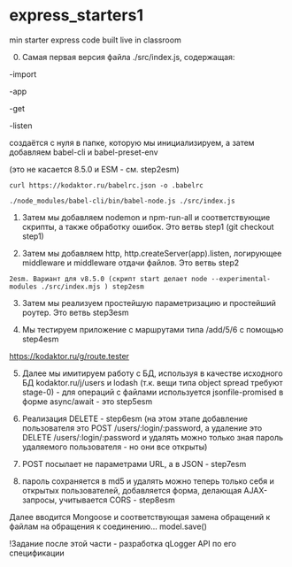 # express_starters1
min starter express code built live in classroom

0. Самая первая версия файла ./src/index.js, содержащая:

  -import

  -app

  -get

  -listen

  создаётся с нуля в папке, которую мы инициализируем, а затем добавляем babel-cli и babel-preset-env

  (это не касается 8.5.0 и ESM - см. step2esm)

  `curl https://kodaktor.ru/babelrc.json -o .babelrc`

  `./node_modules/babel-cli/bin/babel-node.js ./src/index.js`

  1. Затем мы добавляем nodemon и npm-run-all и соответствующие скрипты, а также обработку ошибок. Это ветвь step1 (git checkout step1)

  2. Затем мы добавляем http, http.createServer(app).listen,  логирующее middleware и   middleware отдачи файлов. Это ветвь step2

  `2esm. Вариант для v8.5.0 (скрипт start делает node --experimental-modules ./src/index.mjs ) step2esm`

  3. Затем мы реализуем простейшую параметризацию и простейший роутер. Это ветвь step3esm

  4. Мы тестируем приложение с маршрутами типа /add/5/6 c помощью step4esm
  
   https://kodaktor.ru/g/route.tester

  5. Далее мы имитируем работу с БД, используя в качестве исходного БД kodaktor.ru/j/users
  и lodash (т.к. вещи типа object spread требуют stage-0) - для операций с файлами используется jsonfile-promised в форме async/await - это step5esm
  
  6. Реализация DELETE - step6esm (на этом этапе добавление пользователя это POST /users/:login/:password, а удаление это DELETE /users/:login/:password и удалять можно только   зная пароль удаляемого пользователя - но они все открыты)
  
  7. POST посылает не параметрами URL, а в JSON - step7esm
  
  8. пароль сохраняется в md5 и удалять можно теперь только себя и открытых пользователей, добавляется форма, делающая AJAX-запросы, учитывается CORS  - step8esm

 


  Далее вводится Mongoose и соответствующая замена обращений к файлам на обращения к соединению... model.save()
  
  !Задание после этой части - разработка qLogger API по его спецификации
  
